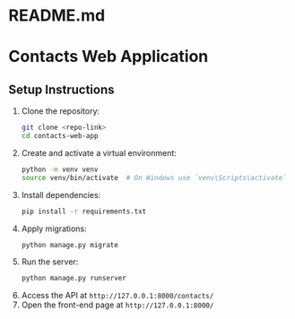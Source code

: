 # README.md
# Contacts Web Application

## Setup Instructions

1. Clone the repository:
   ```sh
   git clone <repo-link>
   cd contacts-web-app
   ```
2. Create and activate a virtual environment:
   ```sh
   python -m venv venv
   source venv/bin/activate  # On Windows use `venv\Scripts\activate`
   ```
3. Install dependencies:
   ```sh
   pip install -r requirements.txt
   ```
4. Apply migrations:
   ```sh
   python manage.py migrate
   ```
5. Run the server:
   ```sh
   python manage.py runserver
   ```
6. Access the API at `http://127.0.0.1:8000/contacts/`
7. Open the front-end page at `http://127.0.0.1:8000/`

